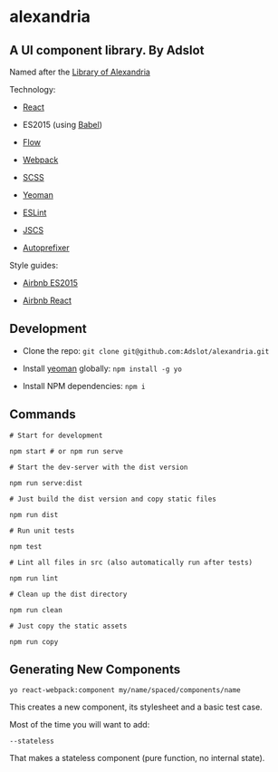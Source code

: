 alexandria
==========

A UI component library. By Adslot
---------------------------------

Named after the [Library of Alexandria](https://en.wikipedia.org/wiki/Library_of_Alexandria)

Technology:

-	[React](http://facebook.github.io/react/)

-	ES2015 (using [Babel](http://babeljs.io)\)

-	[Flow](http://flowtype.org)

-	[Webpack](https://github.com/webpack/webpack)

-	[SCSS](http://sass-lang.com)

-	[Yeoman](http://yeoman.io)

-	[ESLint](http://eslint.org)

-	[JSCS](http://jscs.info)

-	[Autoprefixer](https://github.com/postcss/autoprefixer)

Style guides:

-	[Airbnb ES2015](https://github.com/airbnb/javascript)

-	[Airbnb React](https://github.com/airbnb/javascript/tree/master/react)

Development
-----------

-	Clone the repo: `git clone git@github.com:Adslot/alexandria.git`

-	Install [yeoman](http://yeoman.io) globally: `npm install -g yo`

-	Install NPM dependencies: `npm i`

Commands
--------

```
# Start for development

npm start # or npm run serve

# Start the dev-server with the dist version

npm run serve:dist

# Just build the dist version and copy static files

npm run dist

# Run unit tests

npm test

# Lint all files in src (also automatically run after tests)

npm run lint

# Clean up the dist directory

npm run clean

# Just copy the static assets

npm run copy
```

Generating New Components
-------------------------

`yo react-webpack:component my/name/spaced/components/name`

This creates a new component, its stylesheet and a basic test case.

Most of the time you will want to add:

`--stateless`

That makes a stateless component (pure function, no internal state).
